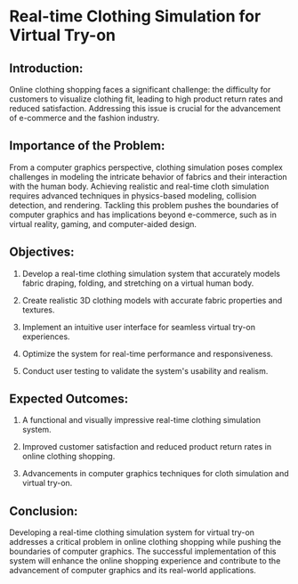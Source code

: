 # Real-time Clothing Simulation for Virtual Try-on

## Introduction:

Online clothing shopping faces a significant challenge: the difficulty for customers to visualize clothing fit, leading to high product return rates and reduced satisfaction. Addressing this issue is crucial for the advancement of e-commerce and the fashion industry.

## Importance of the Problem:

From a computer graphics perspective, clothing simulation poses complex challenges in modeling the intricate behavior of fabrics and their interaction with the human body. Achieving realistic and real-time cloth simulation requires advanced techniques in physics-based modeling, collision detection, and rendering. Tackling this problem pushes the boundaries of computer graphics and has implications beyond e-commerce, such as in virtual reality, gaming, and computer-aided design.

## Objectives:

1.  Develop a real-time clothing simulation system that accurately models fabric draping, folding, and stretching on a virtual human body.

2.  Create realistic 3D clothing models with accurate fabric properties and textures.

3.  Implement an intuitive user interface for seamless virtual try-on experiences.

4.  Optimize the system for real-time performance and responsiveness.

5.  Conduct user testing to validate the system's usability and realism.

## Expected Outcomes:

1.  A functional and visually impressive real-time clothing simulation system.

2.  Improved customer satisfaction and reduced product return rates in online clothing shopping.

3.  Advancements in computer graphics techniques for cloth simulation and virtual try-on.

## Conclusion: 

Developing a real-time clothing simulation system for virtual try-on addresses a critical problem in online clothing shopping while pushing the boundaries of computer graphics. The successful implementation of this system will enhance the online shopping experience and contribute to the advancement of computer graphics and its real-world applications.

